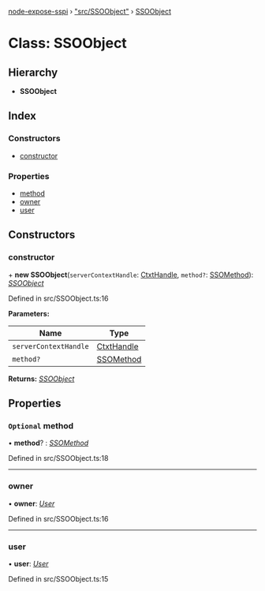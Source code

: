 [node-expose-sspi](../README.md) › ["src/SSOObject"](../modules/_src_ssoobject_.md) › [SSOObject](_src_ssoobject_.ssoobject.md)

# Class: SSOObject

## Hierarchy

* **SSOObject**

## Index

### Constructors

* [constructor](_src_ssoobject_.ssoobject.md#constructor)

### Properties

* [method](_src_ssoobject_.ssoobject.md#optional-method)
* [owner](_src_ssoobject_.ssoobject.md#owner)
* [user](_src_ssoobject_.ssoobject.md#user)

## Constructors

###  constructor

\+ **new SSOObject**(`serverContextHandle`: [CtxtHandle](../interfaces/_lib_sspi_d_.ctxthandle.md), `method?`: [SSOMethod](../modules/_src_ssoobject_.md#ssomethod)): *[SSOObject](_src_ssoobject_.ssoobject.md)*

Defined in src/SSOObject.ts:16

**Parameters:**

Name | Type |
------ | ------ |
`serverContextHandle` | [CtxtHandle](../interfaces/_lib_sspi_d_.ctxthandle.md) |
`method?` | [SSOMethod](../modules/_src_ssoobject_.md#ssomethod) |

**Returns:** *[SSOObject](_src_ssoobject_.ssoobject.md)*

## Properties

### `Optional` method

• **method**? : *[SSOMethod](../modules/_src_ssoobject_.md#ssomethod)*

Defined in src/SSOObject.ts:18

___

###  owner

• **owner**: *[User](../interfaces/_src_ssoobject_.user.md)*

Defined in src/SSOObject.ts:16

___

###  user

• **user**: *[User](../interfaces/_src_ssoobject_.user.md)*

Defined in src/SSOObject.ts:15
